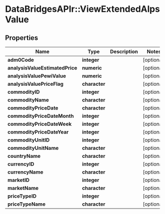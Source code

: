 # DataBridgesAPIr::ViewExtendedAlpsValue


## Properties
Name | Type | Description | Notes
------------ | ------------- | ------------- | -------------
**adm0Code** | **integer** |  | [optional] 
**analysisValueEstimatedPrice** | **numeric** |  | [optional] 
**analysisValuePewiValue** | **numeric** |  | [optional] 
**analysisValuePriceFlag** | **character** |  | [optional] 
**commodityID** | **integer** |  | [optional] 
**commodityName** | **character** |  | [optional] 
**commodityPriceDate** | **character** |  | [optional] 
**commodityPriceDateMonth** | **integer** |  | [optional] 
**commodityPriceDateWeek** | **integer** |  | [optional] 
**commodityPriceDateYear** | **integer** |  | [optional] 
**commodityUnitID** | **integer** |  | [optional] 
**commodityUnitName** | **character** |  | [optional] 
**countryName** | **character** |  | [optional] 
**currencyID** | **integer** |  | [optional] 
**currencyName** | **character** |  | [optional] 
**marketID** | **integer** |  | [optional] 
**marketName** | **character** |  | [optional] 
**priceTypeID** | **integer** |  | [optional] 
**priceTypeName** | **character** |  | [optional] 


